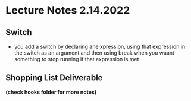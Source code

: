 # Lecture Notes 2.14.2022

## Switch

- you add a switch by declaring ane xpression, using that expression in the switch as an argument and then using break when you waant something to stop running if that expression is met

## Shopping List Deliverable

**(check hooks folder for more notes)**
